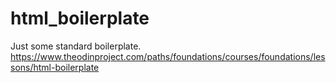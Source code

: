 # html_boilerplate

Just some standard boilerplate.
https://www.theodinproject.com/paths/foundations/courses/foundations/lessons/html-boilerplate
